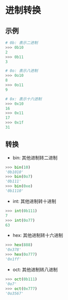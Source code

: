# 进制转换

## 示例

```python
# 0b: 表示二进制
>>> 0b10
2
>>> 0b11
3

# 0o: 表示八进制
>>> 0o10
8
>>> 0o11
9

# 0x: 表示十六进制
>>> 0x10
16
>>> 0x11
17
>>> 0x1f
31
```

## 转换

- bin: 其他进制转二进制

```python
>>> bin(10)
'0b1010'
>>> bin(0o7)
'0b111'
>>> bin(0xe)
'0b1110'
```

- int: 其他进制转十进制

```python
>>> int(0b111)
7
>>> int(0o77)
63
```

- hex: 其他进制转十六进制

```python
>>> hex(888)
'0x378'
>>> hex(0o777)
'0x1ff'
```

- oct: 其他进制转八进制

```python
>>> oct(0b111)
'0o7'
>>> oct(0x777)
'0o3567'
```
